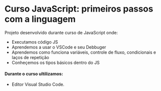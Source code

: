 # Curso JavaScript: primeiros passos com a linguagem

Projeto desenvolvido durante curso de JavaScript onde:

-   Executamos código JS
-   Aprendemos a usar o VSCode e seu Debbuger
-   Aprendemos como funciona variáveis, controle de fluxo, condicionais e laços de repetição
-   Conheçemos os tipos básicos dentro do JS

#### Durante o curso ultilizamos:

- Editor Visual Studio Code.